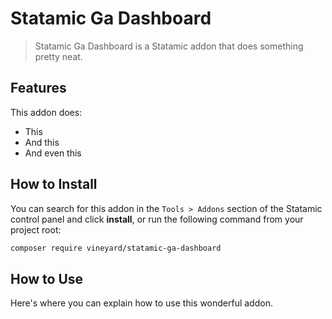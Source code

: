 # Statamic Ga Dashboard

> Statamic Ga Dashboard is a Statamic addon that does something pretty neat.

## Features

This addon does:

- This
- And this
- And even this

## How to Install

You can search for this addon in the `Tools > Addons` section of the Statamic control panel and click **install**, or run the following command from your project root:

``` bash
composer require vineyard/statamic-ga-dashboard
```

## How to Use

Here's where you can explain how to use this wonderful addon.
